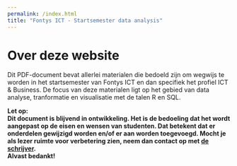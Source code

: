 ```yaml
---
permalink: /index.html
title: "Fontys ICT - Startsemester data analysis"
---
```


# Over deze website

Dit PDF-document bevat allerlei materialen die bedoeld zijn om wegwijs te worden
in het startsemester van Fontys ICT en dan specifiek het profiel ICT & Business.
De focus van deze materialen ligt op het gebied van data analyse, tranformatie en
visualisatie met de talen R en SQL.

**Let op:\
Dit document is blijvend in ontwikkeling. Het is de bedoeling dat het wordt aangepast op de eisen en wensen van studenten.
Dat betekent dat er onderdelen gewijzigd worden en/of er aan worden toegevoegd. Mocht je als lezer ruimte voor verbetering zien, neem dan contact op met [de schrijver]("mailto:k.velthuijs@fontys.nl").\
Alvast bedankt!**
